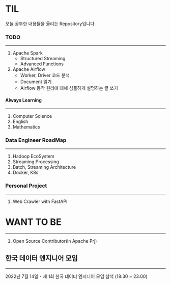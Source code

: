# TIL

오늘 공부한 내용들을 올리는 Repository입니다.

### TODO
---
1. Apache Spark
    - Structured Streaming
    - Advanced Functions
2. Apache Airflow
    - Worker, Driver 코드 분석
    - Document 읽기
    - Airflow 동작 원리에 대해 심플하게 설명하는 글 쓰기

#### Always Learning
---
1. Computer Science
2. English
3. Mathematics

### Data Engineer RoadMap
---

1. Hadoop EcoSystem
2. Streaming Processing
3. Batch, Streaming Architecture
4. Docker, K8s

###  Personal Project

---

1. Web Crawler with FastAPI

# WANT TO BE

---
1. Open Source Contributor(in Apache Prj)




## 한국 데이터 엔지니어 모임
---
2022년 7월 14일 - 제 1회 한국 데이터 엔지니어 모임 참석 (18:30 ~ 23:00)
